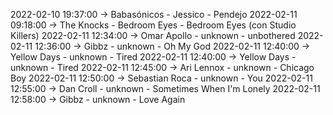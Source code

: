 2022-02-10 19:37:00 -> Babasónicos - Jessico - Pendejo
2022-02-11 09:18:00 -> The Knocks - Bedroom Eyes - Bedroom Eyes (con Studio Killers)
2022-02-11 12:34:00 -> Omar Apollo - unknown - unbothered
2022-02-11 12:36:00 -> Gibbz - unknown - Oh My God
2022-02-11 12:40:00 -> Yellow Days - unknown - Tired
2022-02-11 12:40:00 -> Yellow Days - unknown - Tired
2022-02-11 12:45:00 -> Ari Lennox - unknown - Chicago Boy
2022-02-11 12:50:00 -> Sebastian Roca - unknown - You
2022-02-11 12:55:00 -> Dan Croll - unknown - Sometimes When I'm Lonely
2022-02-11 12:58:00 -> Gibbz - unknown - Love Again
